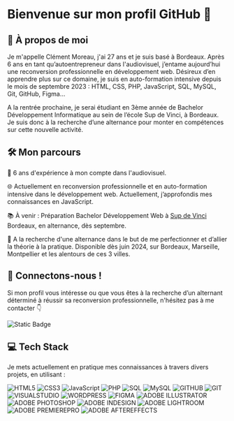 # Bienvenue sur mon profil GitHub 👋

## 👤 À propos de moi

Je m'appelle Clément Moreau, j'ai 27 ans et je suis basé à Bordeaux. 
Après 6 ans en tant qu’autoentrepreneur dans l'audiovisuel, j’entame aujourd’hui une reconversion professionnelle en développement web. Désireux d’en apprendre plus sur ce domaine, je suis en auto-formation intensive depuis le mois de septembre 2023 : HTML, CSS, PHP, JavaScript, SQL, MySQL, Git, GitHub, Figma…

A la rentrée prochaine, je serai étudiant en 3ème année de Bachelor Développement Informatique au sein de l’école Sup de Vinci, à Bordeaux. Je suis donc à la recherche d’une alternance pour monter en compétences sur cette nouvelle activité.

## 🛠️ Mon parcours

 💼 6 ans d'expérience à mon compte dans l'audiovisuel.
 
 🌐 Actuellement en reconversion professionnelle et en auto-formation intensive dans le développement web. Actuellement, j’approfondis mes connaissances en JavaScript.
 
 📚 À venir : Préparation Bachelor Développement Web à [Sup de Vinci](https://www.supdevinci.fr/) Bordeaux, en alternance, dès septembre.
 
 🎯 A la recherche d'une alternance dans le but de me perfectionner et d’allier la théorie à la pratique. Disponible dès juin 2024, sur Bordeaux, Marseille, Montpellier et les alentours de ces 3 villes. 

## 🤝 Connectons-nous !

Si mon profil vous intéresse ou que vous êtes à la recherche d’un alternant déterminé à réussir sa reconversion professionnelle, n'hésitez pas à me contacter  👇​

![Static Badge](https://img.shields.io/badge/LinkedIn-Expert?style=flat-square&logo=LinkedIn&color=%23126bc4&link=https%3A%2F%2Fwww.linkedin.com%2Fin%2Fclementmoreaupro%2F)



## 💻 Tech Stack

Je mets actuellement en pratique mes connaissances à travers divers projets, en utilisant :

![HTML5](https://img.shields.io/badge/HTML5-Expert?style=for-the-badge&logo=HTML5&logoColor=white&color=%23f16b31)
![CSS3](https://img.shields.io/badge/CSS3-Expert?style=for-the-badge&logo=CSS3&logoColor=white&color=%232face0)
![JavaScript](https://img.shields.io/badge/JavaScript-Expert?style=for-the-badge&logo=JavaScript&logoColor=black&color=%23f7e025)
![PHP](https://img.shields.io/badge/php-Expert?style=for-the-badge&logo=php&logoColor=white&color=%23787bac)
![SQL](https://img.shields.io/badge/sql-Expert?style=for-the-badge&logo=sql&logoColor=black&color=%23087dd7)
![MySQL](https://img.shields.io/badge/MYSQL-Expert?style=for-the-badge&logo=mysql&logoColor=white&color=%2308638a)
![GITHUB](https://img.shields.io/badge/github-Expert?style=for-the-badge&logo=github&logoColor=white&color=%232b3036)
![GIT](https://img.shields.io/badge/git-Expert?style=for-the-badge&logo=git&logoColor=white&color=%23f15639)
![VISUALSTUDIO](https://img.shields.io/badge/Visual%20Studio-Expert?style=for-the-badge&logo=Visual%20Studio&logoColor=white&color=%230989d2)
![WORDPRESS](https://img.shields.io/badge/wordpress-Expert?style=for-the-badge&logo=wordpress&logoColor=white&color=black)
![FIGMA](https://img.shields.io/badge/figma-Expert?style=for-the-badge&logo=figma&logoColor=white&color=%23a55eff)
![ADOBE ILLUSTRATOR](https://img.shields.io/badge/adobe%20illustrator-Expert?style=for-the-badge&logo=adobeillustrator&logoColor=white&color=%23ff9d08)
![ADOBE PHOTOSHOP](https://img.shields.io/badge/adobe%20photoshop-Expert?style=for-the-badge&logo=adobephotoshop&logoColor=white&color=%2355aff9)
![ADOBE INDESIGN](https://img.shields.io/badge/adobe%20indesign-Expert?style=for-the-badge&logo=adobeindesign&logoColor=white&color=%23ff396b)
![ADOBE LIGHTROOM](https://img.shields.io/badge/adobe%20lightroom-Expert?style=for-the-badge&logo=adobelightroom&logoColor=white&color=%2331a8ff)
![ADOBE PREMIEREPRO](https://img.shields.io/badge/adobe%20premiere%20pro-Expert?style=for-the-badge&logo=adobepremierepro&logoColor=white&color=%239c9cff)
![ADOBE AFTEREFFECTS](https://img.shields.io/badge/adobe%20after%20effects-Expert?style=for-the-badge&logo=adobeaftereffects&logoColor=white&color=%23c489ff)


















